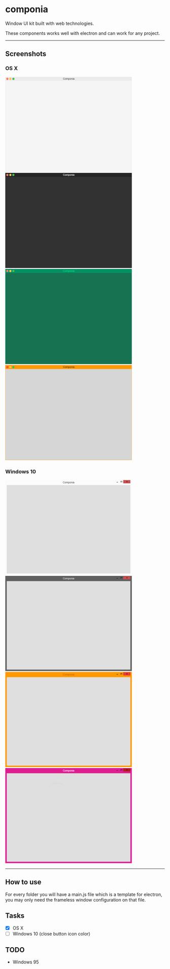 # componia
Window UI kit built with web technologies.

These components works well with electron and can work for any project.

---

## Screenshots
### OS X
![Screenshot](resources/osx-white.png)![Screenshot](resources/osx-dark.png)
![Screenshot](resources/osx-green.png)![Screenshot](resources/osx-orange.png)

### Windows 10
![Screenshot](resources/win10-white.png)![Screenshot](resources/win10-dark.png)
![Screenshot](resources/win10-orange.png)![Screenshot](resources/win10-pink.png)

---

## How to use
For every folder you will have a main.js file which is a template for electron, you may only need the frameless window configuration on that file.

## Tasks
- [x] OS X
- [ ] Windows 10 (close button icon color)

## TODO
- Windows 95